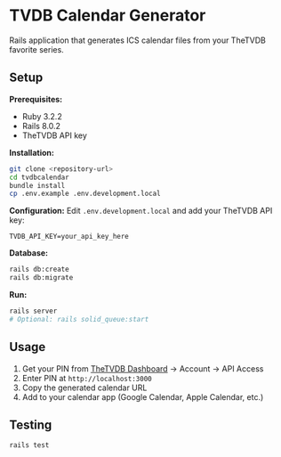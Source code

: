 # TVDB Calendar Generator

Rails application that generates ICS calendar files from your TheTVDB favorite series.

## Setup

**Prerequisites:**
- Ruby 3.2.2
- Rails 8.0.2
- TheTVDB API key

**Installation:**
```bash
git clone <repository-url>
cd tvdbcalendar
bundle install
cp .env.example .env.development.local
```

**Configuration:**
Edit `.env.development.local` and add your TheTVDB API key:
```
TVDB_API_KEY=your_api_key_here
```

**Database:**
```bash
rails db:create
rails db:migrate
```

**Run:**
```bash
rails server
# Optional: rails solid_queue:start
```

## Usage

1. Get your PIN from [TheTVDB Dashboard](https://thetvdb.com/dashboard) → Account → API Access
2. Enter PIN at `http://localhost:3000`
3. Copy the generated calendar URL
4. Add to your calendar app (Google Calendar, Apple Calendar, etc.)

## Testing

```bash
rails test
```

